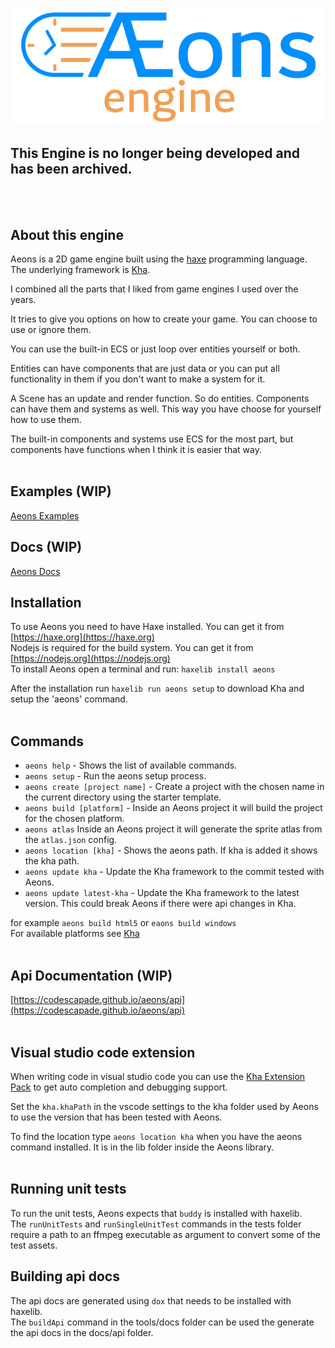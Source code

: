 ![aeons_engine_logo](tools/data/logo/logo_640.png)
## This Engine is no longer being developed and has been archived.

<br/>
<br/>

## About this engine
Aeons is a 2D game engine built using the [haxe](https://haxe.org) programming language.
The underlying framework is [Kha](https://github.com/Kode/Kha).

I combined all the parts that I liked from game engines I used over the years.

It tries to give you options on how to create your game. You can choose to use or ignore them.

You can use the built-in ECS or just loop over entities yourself or both.

Entities can have components that are just data or you can put all functionality in them if you don't want to make a system for it.

A Scene has an update and render function. So do entities. Components can have them and systems as well. This way you have choose for yourself how to use them.

The built-in components and systems use ECS for the most part, but components have functions when I think it is easier that way.
<br/>
<br/>

## Examples (WIP)
[Aeons Examples](https://codescapade.github.io/aeons-examples)

## Docs (WIP)
[Aeons Docs](https://codescapade.github.io/aeons)

## Installation
To use Aeons you need to have Haxe installed. You can get it from [https://haxe.org](https://haxe.org)  
Nodejs is required for the build system. You can get it from [https://nodejs.org](https://nodejs.org)  
To install Aeons open a terminal and run: `haxelib install aeons`  

After the installation run `haxelib run aeons setup` to download Kha and setup the 'aeons' command.
<br/>
<br/>

## Commands
- `aeons help` - Shows the list of available commands.
- `aeons setup` - Run the aeons setup process.
- `aeons create [project name]` - Create a project with the chosen name in the current directory using the starter template.
- `aeons build [platform]` - Inside an Aeons project it will build the project for the chosen platform.
- `aeons atlas` Inside an Aeons project it will generate the sprite atlas from the `atlas.json` config.
- `aeons location [kha]` - Shows the aeons path. If kha is added it shows the kha path.
- `aeons update kha` - Update the Kha framework to the commit tested with Aeons.
- `aeons update latest-kha` - Update the Kha framework to the latest version. This could break Aeons if there were api changes in Kha.

for example `aeons build html5` or `eaons build windows`  
For available platforms see [Kha](https://github.com/Kode/Kha)
<br/>
<br/>

## Api Documentation (WIP)
[https://codescapade.github.io/aeons/api](https://codescapade.github.io/aeons/api)  
<br/>

## Visual studio code extension
When writing code in visual studio code you can use the [Kha Extension Pack](https://marketplace.visualstudio.com/items?itemName=kodetech.kha-extension-pack) to get auto completion and debugging support.  

Set the `kha.khaPath` in the vscode settings to the kha folder used by Aeons to use the version that has been tested with Aeons.  

To find the location type `aeons location kha` when you have the aeons command installed. It is in the lib folder inside the Aeons library.
<br/>
<br/>

## Running unit tests
To run the unit tests, Aeons expects that `buddy` is installed with haxelib.  
The `runUnitTests` and `runSingleUnitTest` commands in the tests folder require a path to an ffmpeg executable as argument to convert some of the test assets.


## Building api docs
The api docs are generated using `dox` that needs to be installed with haxelib.  
The `buildApi` command in the tools/docs folder can be used the generate the api docs in the docs/api folder.